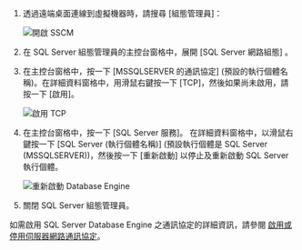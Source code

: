 1. 透過遠端桌面連線到虛擬機器時，請搜尋 [組態管理員]：

    ![開啟 SSCM](./media/virtual-machines-sql-server-connection-tcp-protocol/sql-server-configuration-manager.png)

1. 在 SQL Server 組態管理員的主控台窗格中，展開 [SQL Server 網路組態] 。

1. 在主控台窗格中，按一下 [MSSQLSERVER 的通訊協定] \(預設的執行個體名稱)。在詳細資料窗格中，用滑鼠右鍵按一下 [TCP]，然後如果尚未啟用，請按一下 [啟用]。

    ![啟用 TCP](./media/virtual-machines-sql-server-connection-tcp-protocol/enable-tcp.png)

1. 在主控台窗格中，按一下 [SQL Server 服務]。 在詳細資料窗格中，以滑鼠右鍵按一下 [SQL Server (執行個體名稱)] \(預設執行個體是 SQL Server (MSSQLSERVER))，然後按一下 [重新啟動] 以停止及重新啟動 SQL Server 執行個體。

    ![重新啟動 Database Engine](./media/virtual-machines-sql-server-connection-tcp-protocol/restart-sql-server.png)

1. 關閉 SQL Server 組態管理員。

如需啟用 SQL Server Database Engine 之通訊協定的詳細資訊，請參閱 [啟用或停用伺服器網路通訊協定](http://msdn.microsoft.com/library/ms191294.aspx)。
